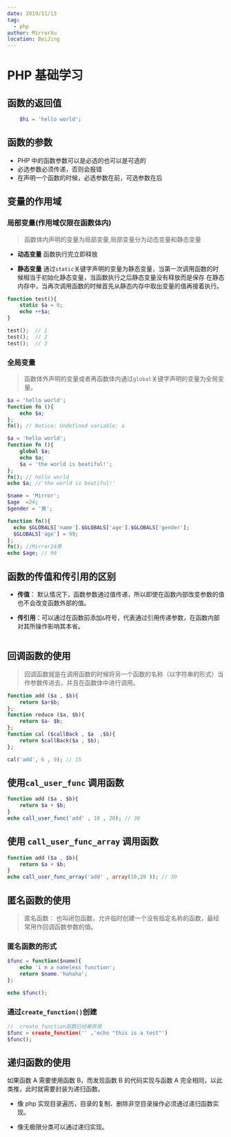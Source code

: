 ```yaml
---
date: 2019/11/13
tag:
  - php
author: MirrorXu
location: BeiJing
---
```


# PHP 基础学习

## 函数的返回值

```php
    $hi = 'hello world';
```

## 函数的参数

- PHP 中的函数参数可以是必选的也可以是可选的
- 必选参数必须传递，否则会报错
- 在声明一个函数的时候，必选参数在前，可选参数在后

## 变量的作用域

### 局部变量(作用域仅限在函数体内)

> 函数体内声明的变量为局部变量,局部变量分为动态变量和静态变量

- **动态变量** 函数执行完立即释放

- **静态变量** 通过`static`关键字声明的变量为静态变量，当第一次调用函数的时候相当于初始化静态变量，当函数执行之后静态变量没有释放而是保存 在静态内存中，当再次调用函数的时候首先从静态内存中取出变量的值再接着执行。

```php
function test(){
    static $a = 0;
    echo ++$a;
}

test();  // 1
test();  // 2
test();  // 3
```

### 全局变量

> 函数体外声明的变量或者再函数体内通过`global`关键字声明的变量为全局变量。

```php
$a = 'hello world';
function fn (){
    echo $a;
};
fn(); // Notice: Undefined variable: a
```

```php
$a = 'hello world';
function fn (){
    global $a;
    echo $a;
    $a = 'the world is beatiful!';
};
fn(); // hello world
echo $a; //'the world is beatiful!'
```

```php
$name = 'Mirror';
$age  =24;
$gender = '男';

function fn(){
  echo $GLOBALS['name'].$GLOBALS['age'].$GLOBALS['gender'];
  $GLOBALS['age'] = 99;
};
fn(); //Mirror24男
echo $age; // 99
```

## 函数的传值和传引用的区别

- **传值**： 默认情况下，函数参数通过值传递，所以即使在函数内部改变参数的值也不会改变函数外部的值。

- **传引用**：可以通过在函数前添加`&`符号，代表通过引用传递参数，在函数内部对其所操作影响其本省。

```php

```

## 回调函数的使用

> 回调函数就是在调用函数的时候将另一个函数的名称（以字符串的形式）当作参数传进去，并且在函数体中进行调用。

```php
function add ($a , $b){
    return $a+$b;
};
function reduce ($a, $b){
    return $a- $b;
};
function cal ($callBack , $a  ,$b){
    return $callBack($a , $b);
};

cal('add', 6 , 9); // 15

```

## 使用`cal_user_func` 调用函数

```PHP
function add ($a , $b){
    return $a + $b;
}
echo call_user_func('add' , 10 , 20); // 30
```

## 使用 `call_user_func_array` 调用函数

```PHP
function add ($a , $b){
    return $a + $b;
}
echo call_user_func_array('add' , array(10,20 )); // 30
```

## 匿名函数的使用

> 匿名函数： 也叫闭包函数，允许临时创建一个没有指定名称的函数，最经常用作回调函数参数的值。

### 匿名函数的形式

```php
$func = function($name){
    echo 'i m a nameless function';
    return $name.'hahaha';
};

echo $func();
```

### 通过`create_function()`创建

```php
//  create_function函数已经被弃用
$func = create_function('' ,'echo "this is a test"')
$func();
```

## 递归函数的使用

如果函数 A 需要使用函数 B，而发现函数 B 的代码实现与函数 A 完全相同，以此类推，此时就需要封装为递归函数。

- 像 php 实现目录遍历，目录的复制、删除非空目录操作必须通过递归函数实现。

- 像无极限分类可以通过递归实现。
